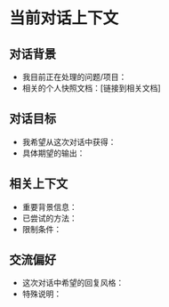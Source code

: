 # 当前对话上下文

## 对话背景
- 我目前正在处理的问题/项目：
- 相关的个人快照文档：[链接到相关文档]

## 对话目标
- 我希望从这次对话中获得：
- 具体期望的输出：

## 相关上下文
- 重要背景信息：
- 已尝试的方法：
- 限制条件：

## 交流偏好
- 这次对话中希望的回复风格：
- 特殊说明：